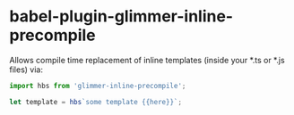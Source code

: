 # babel-plugin-glimmer-inline-precompile

Allows compile time replacement of inline templates (inside your *.ts or *.js files) via:

```js
import hbs from 'glimmer-inline-precompile';

let template = hbs`some template {{here}}`;
```
